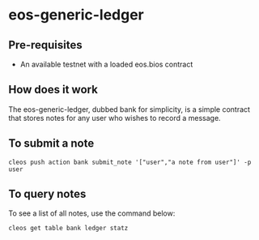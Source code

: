 # eos-generic-ledger

## Pre-requisites
* An available testnet with a loaded eos.bios contract


## How does it work
The eos-generic-ledger, dubbed bank for simplicity, is a simple contract that stores notes for any user who wishes to record a message. 

## To submit a note
```
cleos push action bank submit_note '["user","a note from user"]' -p user
```

## To query notes
To see a list of all notes, use the command below:
```
cleos get table bank ledger statz
```
